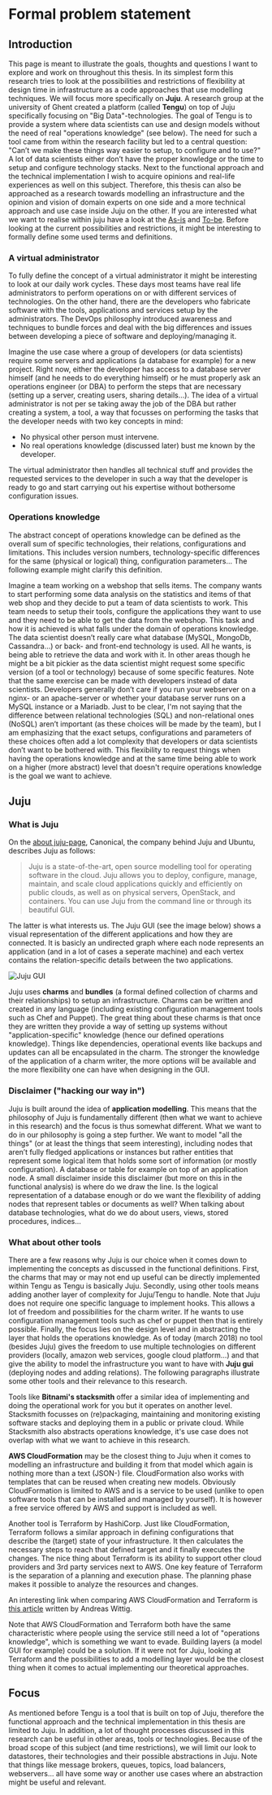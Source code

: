 # Formal problem statement

## Introduction

This page is meant to illustrate the goals, thoughts and questions I want to explore and work on throughout this thesis. In its simplest form this research tries to look at the possibilities and restrictions of flexibility at design time in infrastructure as a code approaches that use modelling techniques. We will focus more specifically on **Juju**. A research group at the university of Ghent created a platform (called **Tengu**) on top of Juju specifically focusing on "Big Data"-technologies. The goal of Tengu is to provide a system where data scientists can use and design models without the need of real "operations knowledge" (see below). The need for such a tool came from within the research facility but led to a central question: "Can’t we make these things way easier to setup, to configure and to use?" A lot of data scientists either don’t have the proper knowledge or the time to setup and configure technology stacks. Next to the functional approach and the technical implementation I wish to acquire opinions and real-life experiences as well on this subject. Therefore, this thesis can also be approached as a research towards modelling an infrastructure and the opinion and vision of domain experts on one side and a more technical approach and use case inside Juju on the other. If you are interested what we want to realise within juju have a look at the [As-is](asis.md) and [To-be](tobe.md). Before looking at the current possibilities and restrictions, it might be interesting to formally define some used terms and definitions.

### A virtual administrator 

To fully define the concept of a virtual administrator it might be interesting to look at our daily work cycles. These days most teams have real life administrators to perform operations on or with different services of technologies. On the other hand, there are the developers who fabricate software with the tools, applications and services setup by the administrators. The DevOps philosophy introduced awareness and techniques to bundle forces and deal with the big differences and issues between developing a piece of software and deploying/managing it. 

Imagine the use case where a group of developers (or data scientists) require some servers and applications (a database for example) for a new project. Right now, either the developer has access to a database server himself (and he needs to do everything himself) or he must properly ask an operations engineer (or DBA) to perform the steps that are necessary (setting up a server, creating users, sharing details...). The idea of a virtual administrator is not per se taking away the job of the DBA but rather creating a system, a tool, a way that focusses on performing the tasks that the developer needs with two key concepts in mind: 

- No physical other person must intervene.
- No real operations knowledge (discussed later) bust me known by the developer. 

The virtual administrator then handles all technical stuff and provides the requested services to the developer in such a way that the developer is ready to go and start carrying out his expertise without bothersome configuration issues. 


### Operations knowledge


The abstract concept of operations knowledge can be defined as the overall sum of specific technologies, their relations, configurations and limitations. This includes version numbers, technology-specific differences for the same (physical or logical) thing, configuration parameters... The following example might clarify this definition.

Imagine a team working on a webshop that sells items. The company wants to start performing some data analysis on the statistics and items of that web shop and they decide to put a team of data scientists to work. This team needs to setup their tools, configure the applications they want to use and they need to be able to get the data from the webshop. This task and how it is achieved is what falls under the domain of operations knowledge. The data scientist doesn’t really care what database (MySQL, MongoDb, Cassandra…) or back- and front-end technology is used. All he wants, is being able to retrieve the data and work with it. In other areas though he might be a bit pickier as the data scientist might request some specific version (of a tool or technology) because of some specific features. Note that the same exercise can be made with developers instead of data scientists. Developers generally don’t care if you run your webserver on a nginx- or an apache-server or whether your database server runs on a MySQL instance or a Mariadb. Just to be clear, I'm not saying that the difference between relational technologies (SQL) and non-relational ones (NoSQL) aren’t important (as these choices will be made by the team), but I am emphasizing that the exact setups, configurations and parameters of these choices often add a lot complexity that developers or data scientists don’t want to be bothered with. This flexibility to request things when having the operations knowledge and at the same time being able to work on a higher (more abstract) level that doesn't require operations knowledge is the goal we want to achieve. 



## Juju 

### What is Juju

On the [about juju-page](https://jujucharms.com/docs/stable/about-juju), Canonical, the company behind Juju and Ubuntu, describes Juju as follows:

> Juju is a state-of-the-art, open source modelling tool for operating software in the cloud. Juju allows you to deploy, configure, manage, maintain, and scale cloud applications quickly and efficiently on public clouds, as well as on physical servers, OpenStack, and containers. You can use Juju from the command line or through its beautiful GUI.

The latter is what interests us. The Juju GUI (see the image below) shows a visual representation of the different applications and how they are connected. It is basicly an undirected graph where each node represents an application (and in a lot of cases a seperate machine) and each vertex contains the relation-specific details between the two applications. 

![Juju GUI](https://jujucharms.com/static/img/jujudocs/gui2_management-status.png) 

Juju uses **charms** and **bundles** (a formal defined collection of charms and their relationships) to setup an infrastructure. Charms can be written and created in any language (including existing configuration management tools such as Chef and Puppet). The great thing about these charms is that once they are written they provide a way of setting up systems without "application-specific" knowledge (hence our defined operations knowledge). Things like dependencies, operational events like backups and updates can all be encapsulated in the charm. The stronger the knowledge of the application of a charm writer, the more options will be available and the more flexibility one can have when designing in the GUI.


### Disclaimer ("hacking our way in")

Juju is built around the idea of **application modelling**. This means that the philosophy of Juju is fundamentally different (then what we want to achieve in this research) and the focus is thus somewhat different. What we want to do in our philosophy is going a step further. We want to model "all the things" (or at least the things that seem interesting), including nodes that aren’t fully fledged applications or instances but rather entities that represent some logical item that holds some sort of information (or mostly configuration). A database or table for example on top of an application node. A small disclaimer inside this disclaimer (but more on this in the functional analysis) is where do we draw the line. Is the logical representation of a database enough or do we want the flexibility of adding nodes that represent tables or documents as well? When talking about database technologies, what do we do about users, views, stored procedures, indices...


### What about other tools

There are a few reasons why Juju is our choice when it comes down to implementing the concepts as discussed in the functional definitions. First, the charms that may or may not end up useful can be directly implemented within Tengu as Tengu is basically Juju. Secondly, using other tools means adding another layer of complexity for Juju/Tengu to handle. Note that Juju does not require one specific language to implement hooks. This allows a lot of freedom and possibilities for the charm writer. If he wants to use configuration management tools such as chef or puppet then that is entirely possible. Finally, the focus lies on the design level and in abstracting the layer that holds the operations knowledge. As of today (march 2018) no tool (besides Juju) gives the freedom to use multiple technologies on different providers (locally, amazon web services, google cloud platform…) and that give the ability to model the infrastructure you want to have with **Juju gui** (deploying nodes and adding relations). The following paragraphs illustrate some other tools and their relevance to this research.

Tools like **Bitnami's stacksmith** offer a similar idea of implementing and doing the operational work for you but it operates on another level. Stacksmith focusses on (re)packaging, maintaining and monitoring existing software stacks and deploying them in a public or private cloud. While Stacksmith also abstracts operations knowledge, it's use case does not overlap with what we want to achieve in this research.

**AWS CloudFormation** may be the closest thing to Juju when it comes to modelling an infrastructure and building it from that model which again is nothing more than a text (JSON-) file. CloudFormation also works with templates that can be reused when creating new models. Obviously CloudFormation is limited to AWS and is a service to be used (unlike to open software tools that can be installed and managed by yourself). It is however a free service offered by AWS and support is included as well.  

Another tool is Terraform by HashiCorp. Just like CloudFormation, Terraform follows a similar approach in defining configurations that describe the (target) state of your infrastructure. It then calculates the necessary steps to reach that defined target and it finally executes the changes. The nice thing about Terraform is its ability to support other cloud providers and 3rd party services next to AWS. One key feature of Terraform is the separation of a planning and execution phase. The planning phase makes it possible to analyze the resources and changes. 

An interesting link when comparing AWS CloudFormation and Terraform is [this article](https://cloudonaut.io/cloudformation-vs-terraform/) written by Andreas Wittig.

Note that AWS CloudFormation and Terraform both have the same characteristic where people using the service still need a lot of "operations knowledge", which is something we want to evade. Building layers (a model GUI for example) could be a solution. If it were not for Juju, looking at Terraform and the possibilities to add a modelling layer would be the closest thing when it comes to actual implementing our theoretical approaches.  


## Focus

As mentioned before Tengu is a tool that is built on top of Juju, therefore the functional approach and the technical implementation in this thesis are limited to Juju. In addition, a lot of thought processes discussed in this research can be useful in other areas, tools or technologies. Because of the broad scope of this subject (and time restrictions), we will limit our look to datastores, their technologies and their possible abstractions in Juju. Note that things like message brokers, queues, topics, load balancers, webservers... all have some way or another use cases where an abstraction might be useful and relevant.  